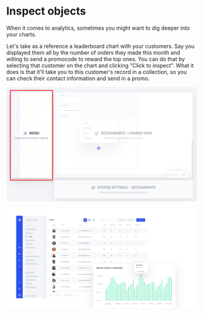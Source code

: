 # Inspect objects

When it comes to analytics, sometimes you might want to dig deeper into your charts. 

Let's take as a reference a leaderboard chart with your customers. Say you displayed them all by the number of orders they made this month and willing to send a promocode to reward the top ones. You can do that by selecting that customer on the chart and clicking "Click to inspect". What it does is that it'll take you to this customer's record in a collection, so you can check their contact information and send in a promo. 



![](../../../.gitbook/assets/image%20%28205%29.png)

![](../../../.gitbook/assets/image%20%2827%29.png)

